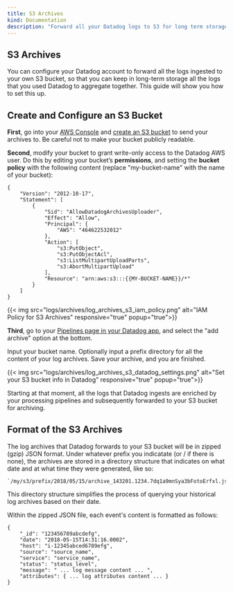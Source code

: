 ```yaml
---
title: S3 Archives
kind: Documentation
description: "Forward all your Datadog logs to S3 for long term storage."
---
```


## S3 Archives

You can configure your Datadog account to forward all the logs ingested to your own S3 bucket, so that you can keep in long-term storage all the logs that you used Datadog to aggregate together. This guide will show you how to set this up. 
 

## Create and Configure an S3 Bucket

**First**, go into your [AWS Console](https://s3.console.aws.amazon.com/s3/) and [create an S3 bucket](https://docs.aws.amazon.com/AmazonS3/latest/user-guide/create-bucket.html) to send your archives to. Be careful not to make your bucket publicly readable. 

**Second**, modify your bucket to grant write-only access to the Datadog AWS user. Do this by editing your bucket’s **permissions**, and setting the **bucket policy** with the following content (replace "my-bucket-name" with the name of your bucket):

```
{
    "Version": "2012-10-17",
    "Statement": [
        {
            "Sid": "AllowDatadogArchivesUploader",
            "Effect": "Allow",
            "Principal": {
                "AWS": "464622532012"
            },
            "Action": [
                "s3:PutObject",
                "s3:PutObjectAcl",
                "s3:ListMultipartUploadParts",
                "s3:AbortMultipartUpload"
            ],
            "Resource": "arn:aws:s3:::{{MY-BUCKET-NAME}}/*"
        }
    ]
}
```

{{< img src="logs/archives/log_archives_s3_iam_policy.png" alt="IAM Policy for S3 Archives" responsive="true" popup="true">}}

**Third**, go to your [Pipelines page in your Datadog app](https://app.datadoghq.com/logs/pipelines), and select the "add archive" option at the bottom.

Input your bucket name. Optionally input a prefix directory for all the content of your log archives. Save your archive, and you are finished. 

{{< img src="logs/archives/log_archives_s3_datadog_settings.png" alt="Set your S3 bucket info in Datadog" responsive="true" popup="true">}}

Starting at that moment, all the logs that Datadog ingests are enriched by your processing pipelines and subsequently forwarded to your S3 bucket for archiving. 


## Format of the S3 Archives

The log archives that Datadog forwards to your S3 bucket will be in zipped (gzip) JSON format. Under whatever prefix you indicatate (or / if there is none), the archives are stored in a directory structure that indicates on what date and at what time they were generated, like so:

    `/my/s3/prefix/2018/05/15/archive_143201.1234.7dq1a9mnSya3bFotoErfxl.json.gz`

This directory structure simplifies the process of querying your historical log archives based on their date. 

Within the zipped JSON file, each event's content is formatted as follows:

```
{
    "_id": "123456789abcdefg",
    "date": "2018-05-15T14:31:16.0002",
    "host": "i-12345abced6789efg",
    "source": "source_name",
    "service": "service_name",
    "status": "status_level",
    "message": " ... log message content ... ",
    "attributes": { ... log attributes content ... }
}
```
